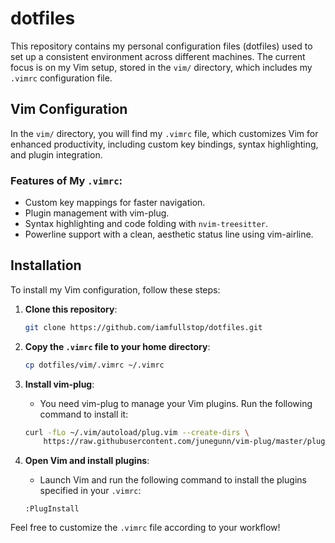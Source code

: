 # dotfiles

This repository contains my personal configuration files (dotfiles) used to set up a consistent environment across different machines. The current focus is on my Vim setup, stored in the `vim/` directory, which includes my `.vimrc` configuration file.

## Vim Configuration

In the `vim/` directory, you will find my `.vimrc` file, which customizes Vim for enhanced productivity, including custom key bindings, syntax highlighting, and plugin integration.

### Features of My `.vimrc`:
- Custom key mappings for faster navigation.
- Plugin management with vim-plug.
- Syntax highlighting and code folding with `nvim-treesitter`.
- Powerline support with a clean, aesthetic status line using vim-airline.

## Installation

To install my Vim configuration, follow these steps:

1. **Clone this repository**:
    ```bash
    git clone https://github.com/iamfullstop/dotfiles.git
    ```

2. **Copy the `.vimrc` file to your home directory**:
    ```bash
    cp dotfiles/vim/.vimrc ~/.vimrc
    ```

3. **Install vim-plug**:
   - You need vim-plug to manage your Vim plugins. Run the following command to install it:
    ```bash
    curl -fLo ~/.vim/autoload/plug.vim --create-dirs \
        https://raw.githubusercontent.com/junegunn/vim-plug/master/plug.vim
    ```

4. **Open Vim and install plugins**:
    - Launch Vim and run the following command to install the plugins specified in your `.vimrc`:
    ```vim
    :PlugInstall
    ```

Feel free to customize the `.vimrc` file according to your workflow!
